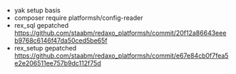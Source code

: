 - yak setup basis
- composer require platformsh/config-reader
- rex_sql gepatched https://github.com/staabm/redaxo_platformsh/commit/20f12a86643eeeb9768c6146f47da50ced5be65f
- rex_setup gepatched https://github.com/staabm/redaxo_platformsh/commit/e67e84cb0f7fea5e2e206511ee757b9dc112f75d
